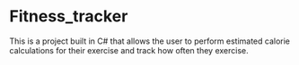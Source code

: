 # Fitness_tracker
This is a project built in C# that allows the user to perform estimated calorie calculations for their exercise and track how often they exercise.
